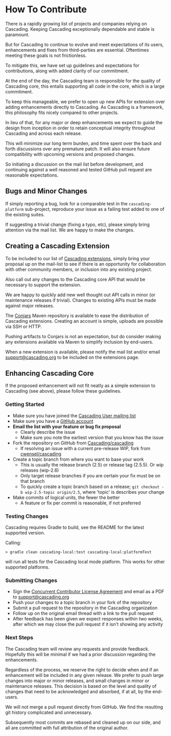 # How To Contribute

There is a rapidly growing list of projects and companies relying on Cascading. Keeping Cascading exceptionally 
dependable and stable is paramount.    

But for Cascading to continue to evolve and meet expectations of its users, enhancements and fixes from third-parties 
are essential. Oftentimes meeting these goals is not frictionless.

To mitigate this, we have set up guidelines and expectations for contributions, along with added clarity of our 
commitment.

At the end of the day, the Cascading team is responsible for the quality of Cascading core, this entails 
supporting all code in the core, which is a large commitment. 

To keep this manageable, we prefer to open up new APIs for extension over adding enhancements directly to Cascading. As
Cascading is a framework, this philosophy fits nicely compared to other projects. 

In lieu of that, for any major or deep enhancements we expect to guide the design from inception in order to retain 
conceptual integrity throughout Cascading and across each release. 

This will minimize our long term burden, and time spent over the back and forth discussions over any premature patch. 
It will also ensure future compatibility with upcoming versions and proposed changes. 

So initiating a discussion on the mail list before development, and continuing against a well reasoned and tested GitHub 
pull request are reasonable expectations.

## Bugs and Minor Changes

If simply reporting a bug, look for a comparable test in the `cascading-platform` sub-project, reproduce your issue as 
a failing test added to one of the existing suites.

If suggesting a trivial change (fixing a typo, etc), please simply bring attention via the mail list. We are happy to
make the changes.

## Creating a Cascading Extension

To be included to our list of [Cascading extensions](http://www.cascading.org/extensions/), simply 
bring your proposal up on the mail-list to see if there is an opportunity for collaboration with other community
members, or inclusion into any existing project.

Also call out any changes to the Cascading core API that would be necessary to support the extension.

We are happy to quickly add new well thought out API calls in minor (or maintenance releases if trivial). Changes to 
existing APIs must be made against major releases.

The [Conjars](http://conjars.org) Maven repository is available to ease the distribution of Cascading extensions. 
Creating an account is simple, uploads are possible via SSH or HTTP. 

Pushing artifacts to Conjars is not an expectation, but do consider making any extensions available via Maven to 
simplify inclusion by end-users.

When a new extension is available, please notify the mail list and/or email support@cascading.org to be included
on the extensions page.

## Enhancing Cascading Core

If the proposed enhancement will not fit neatly as a simple extension to Cascading (see above), please follow these
guidelines.

### Getting Started

* Make sure you have joined the [Cascading User mailing list](http://cascading.org/support/)
* Make sure you have a [GitHub account](https://github.com/signup/free)
* **Email the list with your feature or bug fix proposal**
  * Clearly describe the issue
  * Make sure you note the earliest version that you know has the issue
* Fork the repository on GitHub from [Cascading/cascading](https://github.com/Cascading/cascading)
  * If resolving an issue with a current pre-release WIP, fork from [cwensel/cascading](https://github.com/cwensel/cascading)
* Create a topic branch from where you want to base your work
  * This is usually the release branch (2.5) or release tag (2.5.5). Or wip releases (wip-2.6) 
  * Only target release branches if you are certain your fix must be on that branch
  * To quickly create a topic branch based on a release; `git checkout -b wip-2.5-topic origin/2.5`, 
    where 'topic' is describes your change
* Make commits of logical units, the fewer the better
  * A feature or fix per commit is reasonable, if not preferred

### Testing Changes

Cascading requires Gradle to build, see the README for the latest supported version.

Calling:

    > gradle clean cascading-local:test cascading-local:platformTest 

will run all tests for the Cascading local mode platform. This works for other supported platforms.

### Submitting Changes

* Sign the [Concurrent Contributor License Agreement](http://files.concurrentinc.com/agreements/Concurrent_Contributor_Agreement.doc)
  and email as a PDF to support@cascading.org
* Push your changes to a topic branch in your fork of the repository
* Submit a pull request to the repository in the Cascading organization
* Follow up on the original email thread with a link to the pull request
* After feedback has been given we expect responses within two weeks, after which we may close the pull request 
  if it isn't showing any activity

### Next Steps

The Cascading team will review any requests and provide feedback. Hopefully this will be minimal if we had a prior
discussion regarding the enhancements. 

Regardless of the process, we reserve the right to decide when and if an enhancement will be included in any given 
release. We prefer to push large changes into major or minor releases, and small changes in minor or maintenance 
releases. This decision is based on the level and quality of changes that need to be acknowledged and absorbed, if at 
all, by the end-users.

We will not merge a pull request directly from GitHub. We find the resulting git history complicated and unnecessary. 

Subsequently most commits are rebased and cleaned up on our side, and all are committed with full attribution of the 
original author.